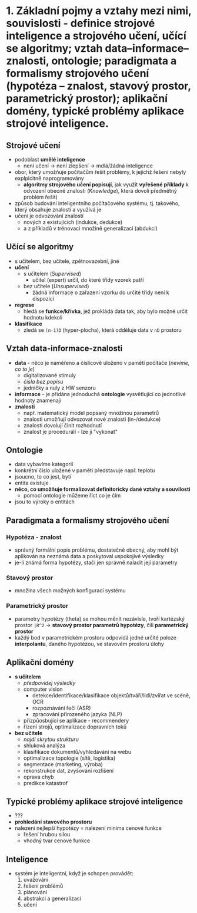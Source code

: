 # 1. **Základnı́ pojmy a vztahy mezi nimi, souvislosti** - definice strojové inteligence a strojového učenı́, učı́cı́ se algoritmy; vztah data–informace–znalosti, ontologie; paradigmata a formalismy strojového učenı́ (hypotéza – znalost, stavový prostor, parametrický prostor); aplikačnı́ domény, typické problémy aplikace strojové inteligence.

## Strojové učení
- podoblast **umělé inteligence**
    - není učení -> není zlepšení -> mdlá/žádná inteligence
- obor, který umožňuje počítačům řešit problémy, k jejichž řešení nebyly explpicitně naprogramovány
    - **algoritmy strojového učení popisují**, jak využít **vyřešené příklady** k odvození obecné znalosti (_Knowledge_), která dovolí předmětný problém řešit)
- způsob budování inteligentního počítačového systému, tj. takového, který obsahuje znalosti a využívá je
- učení je odvozování znalostí
    - nových z existujících (indukce, dedukce)
    - a z příkladů v trénovací množině generalizací (abdukcí)

## Učící se algoritmy
- s učitelem, bez učitele, zpětnovazební, jiné
- **učení**
    - s učitelem (_Supervised_)
        - učitel (expert) určil, do které třídy vzorek patří
    - bez učitele (_Unsupervised_)
        - žádná informace o zařazení vzorku do určité třídy není k dispozici
- **regrese**
    - hledá se **funkce/křivka**, jež prokládá data tak, aby bylo možné určit hodnotu kdekoli
- **klasifikace**
    - zledá se `(n-1)D` (hyper-plocha), která odděluje data v `nD` prostoru



## Vztah data-informace-znalosti
- **data** - něco je naměřeno a číslicově uloženo v paměti počítače (_nevíme, co to je_)
    - digitalizované stimuly
    - _čísla bez popisu_
    - jedničky a nuly z HW senzoru
- **informace** - je přidána jednoduchá **ontologie** vysvětlující co jednotlivé hodnoty znamenají
- **znalosti** 
    - např. matematický model popsaný množinou parametrů
    - znalosti umožňují odvozovat nové znalosti (in-/dedukce)
    - znalosti dovolují činit rozhodnutí
    - znalost je procedurálí - lze ji "vykonat"

## Ontologie
- data vybavíme kategorií
- konkrétní číslo uložené v paměti představuje např. teplotu
- jsoucno, to co jest, bytí
- entita existuje
- **něco, co umožňuje formalizovat definitoricky dané vztahy a souvilosti**
    - pomocí ontologie můžeme říct co je čím
- jsou to výroky o entitách

## Paradigmata a formalismy strojového učení
### Hypotéza - znalost
- správný formální popis problému, dostatečně obecný, aby mohl být aplikován na neznámá data a poskytoval uspokojivé výsledky 
- je-li známá forma hypotézy, stačí jen správně naladit její parametry 

### Stavový prostor
- množina všech možných konfigurací systému 

### Parametrický prostor
- parametry hypotézy (theta) se mohou měnit nezávisle, tvoří kartézský prostor `|R^2` -> **stavový prostor parametrů hypotézy**, čili **parametrický prostor**
- každý bod v parametrickém prostoru odpovídá jedné určité poloze **interpolantu**, daného hypotézou, ve stavovém prostoru úlohy

## Aplikační domény
- **s učitelem**
    - *předpovídej výsledky*
    - computer vision
        - detekce/identifikace/klasifikace objektů/tváří/lidí/zvířat ve scéně, OCR
        - rozpoznávání řeči (ASR)
        - zpracování přirozeného jazyka (NLP)
    - přizpůosbující se aplikace - recommendery
    - řízení strojů, optimalizace dopravních toků
- **bez učitele**
    - *najdi skrytou strukturu*
    - shluková analýza
    - klasifikace dokumentů/vyhledávání na webu
    - optimalizace topologie (sítě, logistika)
    - segmentace (marketing, výroba)
    - rekonstrukce dat, zvyšování rozlišení
    - oprava chyb
    - predikce katastrof
    

## Typické problémy aplikace strojové inteligence
- ???
- **prohledání stavového prostoru**
- nalezení nejlepší hypotézy = nalezení minima cenové funkce
    - řešení hrubou silou
    - vhodný tvar cenové funkce

## Inteligence
- systém je inteligentní, když je schopen provádět:
    1. uvažování
    2. řešení problémů
    3. plánování
    4. abstrakci a generalizaci
    5. učení 

